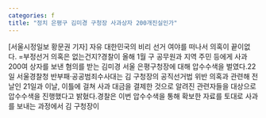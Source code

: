 ```yaml
---
categories: f
title: "정치 은평구 김미경 구청장 사과상자 200개진실인가"
---
```

[서울시정일보 황문권 기자] 자유 대한민국의 비리 선거 여야를 떠나서 의혹이 끝이없다. =부정선거 의혹은 없는건지?경찰이 올해 1월 구 공무원과 지역 주민 등에게 사과 200여 상자를 보낸 혐의를 받는 김미경 서울 은평구청장에 대해 압수수색을 벌였다.22일 서울경찰청 반부패·공공범죄수사대는 김 구청장의 공직선거법 위반 의혹과 관련해 전날인 21일과 이날, 이틀에 걸쳐 사과 대금을 결제한 것으로 알려진 관련자들을 대상으로 압수수색을 진행했다고 밝혔다.경찰은 이번 압수수색을 통해 확보한 자료를 토대로 사과를 보내는 과정에서 김 구청장이